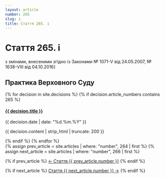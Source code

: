 ```yaml
---
layout: article
number: 265
slug: i
title: Стаття 265. і
---
```


# Стаття 265. і

з змінами, внесеними згідно із Законами № 1071-V від 24.05.2007, № 1638-VIII від 04.10.2016}

## Практика Верховного Суду

<div class="decisions-container">
{% for decision in site.decisions %}
  {% if decision.article_numbers contains 265 %}
    <div class="decision-item">
      <h4><a href="{{ decision.url }}">{{ decision.title }}</a></h4>
      <p class="decision-date">{{ decision.date | date: "%d.%m.%Y" }}</p>
      <p class="decision-excerpt">{{ decision.content | strip_html | truncate: 200 }}</p>
    </div>
  {% endif %}
{% endfor %}
</div>

<div class="article-navigation">
  {% assign prev_article = site.articles | where: "number", 264 | first %}
  {% assign next_article = site.articles | where: "number", 266 | first %}
  
  {% if prev_article %}
    <a href="{{ prev_article.url }}" class="prev-article">← Стаття {{ prev_article.number }}</a>
  {% endif %}
  
  {% if next_article %}
    <a href="{{ next_article.url }}" class="next-article">Стаття {{ next_article.number }} →</a>
  {% endif %}
</div>
